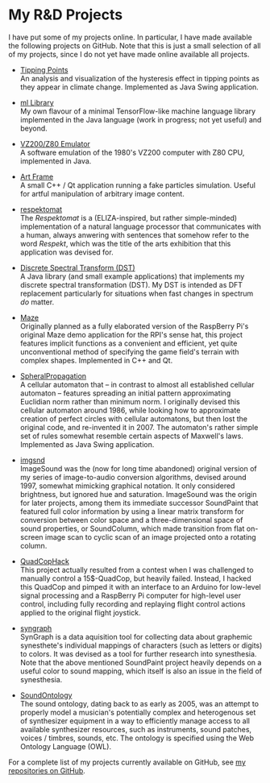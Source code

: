 # My R&amp;D Projects

I have put some of my projects online.  In particular, I have made
available the following projects on GitHub.  Note that this is just a
small selection of all of my projects, since I do not yet have made
online available all projects.

* [Tipping Points](https://github.com/soundpaint/tipping-points)<br />
  An analysis and visualization of the hysteresis effect in tipping
  points as they appear in climate change.  Implemented as Java Swing
  application.

* [ml Library](https://github.com/soundpaint/ml)<br /> My own flavour
  of a minimal TensorFlow-like machine language library implemented in
  the Java language (work in progress; not yet useful) and beyond.

* [VZ200/Z80
  Emulator](https://github.com/soundpaint/VZ200-Emulator)<br /> A
  software emulation of the 1980's VZ200 computer with Z80 CPU,
  implemented in Java.

* [Art Frame](https://github.com/soundpaint/art-frame)<br /> A small
  C++ / Qt application running a fake particles simulation.  Useful
  for artful manipulation of arbitrary image content.

* [respektomat](https://github.com/soundpaint/respektomat)<br /> The
  _Respektomat_ is a (ELIZA-inspired, but rather simple-minded)
  implementation of a natural language processor that communicates
  with a human, always anwering with sentences that somehow refer to
  the word _Respekt_, which was the title of the arts exhibition that
  this application was devised for.

* [Discrete Spectral Transform
  (DST)](https://github.com/soundpaint/dst)<br /> A Java library (and
  small example applications) that implements my discrete spectral
  transformation (DST).  My DST is intended as DFT replacement
  particularly for situations when fast changes in spectrum _do_
  matter.

* [Maze](https://github.com/soundpaint/maze)<br /> Originally planned
  as a fully elaborated version of the RaspBerry Pi's original Maze
  demo application for the RPI's sense hat, this project features
  implicit functions as a convenient and efficient, yet quite
  unconventional method of specifying the game field's terrain with
  complex shapes.  Implemented in C++ and Qt.

* [SpheralPropagation](https://github.com/soundpaint/SphericalPropagation)<br
  /> A cellular automaton that – in contrast to almost all established
  cellular automaton – features spreading an initial pattern
  approximating Euclidian norm rather than minimum norm.  I originally
  devised this cellular automaton around 1986, while looking how to
  approximate creation of perfect circles with cellular automatons,
  but then lost the original code, and re-invented it in 2007.  The
  automaton's rather simple set of rules somewhat resemble certain
  aspects of Maxwell's laws.  Implemented as Java Swing application.

* [imgsnd](https://github.com/soundpaint/imgsnd)<br /> ImageSound was
  the (now for long time abandoned) original version of my series of
  image-to-audio conversion algorithms, devised around 1997, somewhat
  mimicking graphical notation.  It only considered brightness, but
  ignored hue and saturation.  ImageSound was the origin for later
  projects, among them its immediate successor SoundPaint that
  featured full color information by using a linear matrix transform
  for conversion between color space and a three-dimensional space of
  sound properties, or SoundColumn, which made transition from flat
  on-screen image scan to cyclic scan of an image projected onto a
  rotating column.

* [QuadCopHack](https://github.com/soundpaint/QuadCopHack)<br /> This
  project actually resulted from a contest when I was challenged to
  manually control a 15$-QuadCop, but heavily failed.  Instead, I
  hacked this QuadCop and pimped it with an interface to an Arduino
  for low-level signal processing and a RaspBerry Pi computer for
  high-level user control, including fully recording and replaying
  flight control actions applied to the original flight joystick.

* [syngraph](https://github.com/soundpaint/syngraph)<br /> SynGraph is
  a data aquisition tool for collecting data about graphemic
  synesthete's individual mappings of characters (such as letters or
  digits) to colors.  It was devised as a tool for further research
  into synesthesia.  Note that the above mentioned SoundPaint project
  heavily depends on a useful color to sound mapping, which itself is
  also an issue in the field of synesthesia.

* [SoundOntology](https://github.com/soundpaint/SoundOntology)<br />
  The sound ontology, dating back to as early as 2005, was an attempt
  to properly model a musician's potentially complex and heterogenous
  set of synthesizer equipment in a way to efficiently manage access
  to all available synthesizer resources, such as instruments, sound
  patches, voices / timbres, sounds, etc.  The ontology is specified
  using the Web Ontology Language (OWL).

For a complete list of my projects currently available on GitHub, see
[my repositories on
GitHub](https://github.com/soundpaint?tab=repositories).
